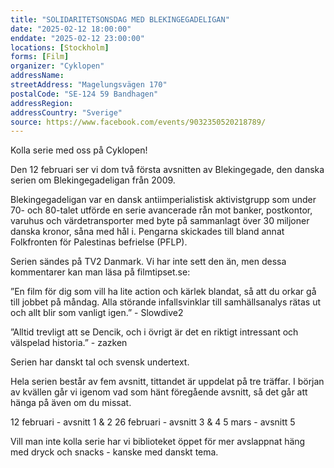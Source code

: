 ```yaml
---
title: "SOLIDARITETSONSDAG MED BLEKINGEGADELIGAN"
date: "2025-02-12 18:00:00"
enddate: "2025-02-12 23:00:00"
locations: [Stockholm]
forms: [Film]
organizer: "Cyklopen"
addressName: 
streetAddress: "Magelungsvägen 170"
postalCode: "SE-124 59 Bandhagen"
addressRegion:
addressCountry: "Sverige"
source: https://www.facebook.com/events/9032350520218789/
---
```

Kolla serie med oss på Cyklopen!

Den 12 februari ser vi dom två första avsnitten av Blekingegade, den danska serien om Blekingegadeligan från 2009.

Blekingegadeligan var en dansk antiimperialistisk aktivistgrupp som under 70- och 80-talet utförde en serie avancerade rån mot banker, postkontor, varuhus och värdetransporter med byte på sammanlagt över 30 miljoner danska kronor, såna med hål i. Pengarna skickades till bland annat Folkfronten för Palestinas befrielse (PFLP).

Serien sändes på TV2 Danmark. Vi har inte sett den än, men dessa kommentarer kan man läsa på filmtipset.se:

”En film för dig som vill ha lite action och kärlek blandat, så att du orkar gå till jobbet på måndag. Alla störande infallsvinklar till samhällsanalys rätas ut och allt blir som vanligt igen.” - Slowdive2

”Alltid trevligt att se Dencik, och i övrigt är det en riktigt intressant och välspelad historia.” - zazken

Serien har danskt tal och svensk undertext. 

Hela serien består av fem avsnitt, tittandet är uppdelat på tre träffar. I början av kvällen går vi igenom vad som hänt föregående avsnitt, så det går att hänga på även om du missat.

12 februari - avsnitt 1 & 2
26 februari - avsnitt 3 & 4
5 mars - avsnitt 5

Vill man inte kolla serie har vi biblioteket öppet för mer avslappnat häng med dryck och snacks - kanske med danskt tema.
